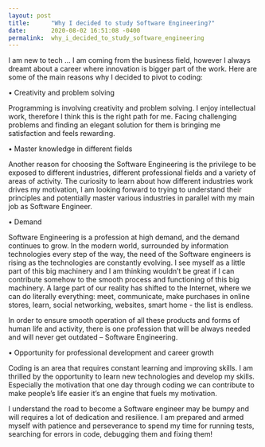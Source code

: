 ```yaml
---
layout: post
title:      "Why I decided to study Software Engineering?"
date:       2020-08-02 16:51:08 -0400
permalink:  why_i_decided_to_study_software_engineering
---
```




I am new to tech ... I am coming from the business field, however I always dreamt about a  career where innovation is bigger part of the work. Here are some of the main reasons why I decided to pivot to coding:

•	Creativity and problem solving <br/>

Programming is involving creativity and problem solving. I enjoy intellectual work, therefore I think this is the right path for me. Facing challenging problems and finding an elegant solution for them is bringing me satisfaction and feels rewarding.

•	Master knowledge in different fields

Another reason for choosing the Software Engineering is the privilege to be exposed to different industries, different professional fields and a variety of areas of activity. The curiosity to learn about how different industries work drives my motivation, I am looking forward to trying to understand their principles and potentially master various industries in parallel with my main job as Software Engineer. 

•	Demand

Software Engineering is a profession at high demand, and the demand continues to grow.
In the modern world, surrounded by information technologies every step of the way, the need of the Software engineers is rising as the technologies are constantly evolving. I see myself as a little part of this big machinery and I am thinking wouldn’t be great if I can contribute somehow to the smooth process and functioning of this big machinery. A large part of our reality has shifted to the Internet, where we can do literally everything: meet, communicate, make purchases in online stores, learn, social networking, websites, smart home - the list is endless.

In order to ensure smooth operation of all these products and forms of human life and activity, there is one profession that will be always needed and will never get outdated – Software Engineering. 


•	Opportunity for professional development and career growth

Coding is an area that requires constant learning and improving skills.
I am thrilled by the opportunity to learn new technologies and develop my skills.
Especially the motivation that one day through coding we can contribute to make people’s life easier it’s an engine that fuels my motivation.


 I understand the road to become a Software engineer may be bumpy and will requires a lot of dedication and resilience. I am prepared and armed myself with patience and perseverance to spend my time for running tests, searching for errors in code, debugging them and fixing them! 


